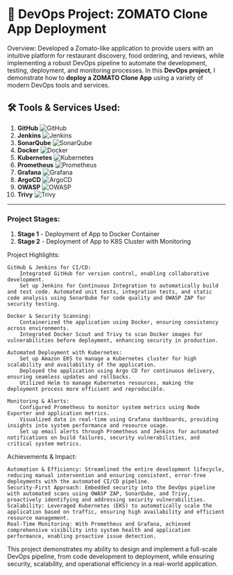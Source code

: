 # 🚀 **DevOps Project: ZOMATO Clone App Deployment**
Overview: Developed a Zomato-like application to provide users with an intuitive platform for restaurant discovery, food ordering, and reviews, while implementing a robust DevOps pipeline to automate the development, testing, deployment, and monitoring processes.
In this **DevOps project**, I demonstrate how to **deploy a ZOMATO Clone App** using a variety of modern DevOps tools and services.

## 🛠️ Tools & Services Used:

1. **GitHub** ![GitHub](https://img.shields.io/badge/GitHub-181717?style=flat-square&logo=github&logoColor=white)
2. **Jenkins** ![Jenkins](https://img.shields.io/badge/Jenkins-D24939?style=flat-square&logo=jenkins&logoColor=white)
3. **SonarQube** ![SonarQube](https://img.shields.io/badge/SonarQube-4E9BCD?style=flat-square&logo=sonarqube&logoColor=white)
4. **Docker** ![Docker](https://img.shields.io/badge/Docker-2496ED?style=flat-square&logo=docker&logoColor=white)
5. **Kubernetes** ![Kubernetes](https://img.shields.io/badge/Kubernetes-326CE5?style=flat-square&logo=kubernetes&logoColor=white)
6. **Prometheus** ![Prometheus](https://img.shields.io/badge/Prometheus-E6522C?style=flat-square&logo=prometheus&logoColor=white)
7. **Grafana** ![Grafana](https://img.shields.io/badge/Grafana-F46800?style=flat-square&logo=grafana&logoColor=white)
8. **ArgoCD** ![ArgoCD](https://img.shields.io/badge/ArgoCD-EF7B4D?style=flat-square&logo=argo&logoColor=white)
9. **OWASP** ![OWASP](https://img.shields.io/badge/OWASP-000000?style=flat-square&logo=owasp&logoColor=white)
10. **Trivy** ![Trivy](https://img.shields.io/badge/Trivy-00979D?style=flat-square&logo=trivy&logoColor=white)

---

### Project Stages:

1. **Stage 1** - Deployment of App to Docker Container
2. **Stage 2** - Deployment of App to K8S Cluster with Monitoring

Project Highlights:

    GitHub & Jenkins for CI/CD:
        Integrated GitHub for version control, enabling collaborative development.
        Set up Jenkins for Continuous Integration to automatically build and test code. Automated unit tests, integration tests, and static code analysis using SonarQube for code quality and OWASP ZAP for security testing.

    Docker & Security Scanning:
        Containerized the application using Docker, ensuring consistency across environments.
        Integrated Docker Scout and Trivy to scan Docker images for vulnerabilities before deployment, enhancing security in production.

    Automated Deployment with Kubernetes:
        Set up Amazon EKS to manage a Kubernetes cluster for high scalability and availability of the application.
        Deployed the application using Argo CD for continuous delivery, ensuring seamless updates and rollbacks.
        Utilized Helm to manage Kubernetes resources, making the deployment process more efficient and reproducible.

    Monitoring & Alerts:
        Configured Prometheus to monitor system metrics using Node Exporter and application metrics.
        Visualized data in real-time using Grafana dashboards, providing insights into system performance and resource usage.
        Set up email alerts through Prometheus and Jenkins for automated notifications on build failures, security vulnerabilities, and critical system metrics.

Achievements & Impact:

    Automation & Efficiency: Streamlined the entire development lifecycle, reducing manual intervention and ensuring consistent, error-free deployments with the automated CI/CD pipeline.
    Security-First Approach: Embedded security into the DevOps pipeline with automated scans using OWASP ZAP, SonarQube, and Trivy, proactively identifying and addressing security vulnerabilities.
    Scalability: Leveraged Kubernetes (EKS) to automatically scale the application based on traffic, ensuring high availability and efficient resource management.
    Real-Time Monitoring: With Prometheus and Grafana, achieved comprehensive visibility into system health and application performance, enabling proactive issue detection.

This project demonstrates my ability to design and implement a full-scale DevOps pipeline, from code development to deployment, while ensuring security, scalability, and operational efficiency in a real-world application.
